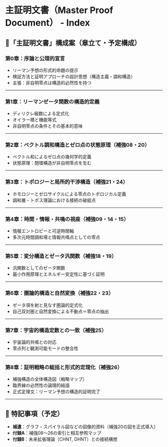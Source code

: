 # 主証明文書（Master Proof Document） - Index

## 📐「主証明文書」構成案（章立て・予定構成）

### **第0章：序論と公理的宣言**

- リーマン予想の形式的命題の提示
- 検証方法と証明アプローチの設計思想（構造主義・調和構造）
- 主張：非自明零点は構造的必然性を持つ

---

### **第1章：リーマンゼータ関数の構造的定義**

- ディリクレ級数による定式化
- オイラー積と機能等式
- 非自明零点の条件とその基本的意味

---

### **第2章：ベクトル調和構造とゼロ点の状態原理（補強08・20）**

- ベクトル和によるゼロ点の幾何学的定義
- 状態原理：閉環構造が非自明零点を生む

---

### **第3章：トポロジーと局所的干渉構造（補強21・24）**

- ホモロジーとゼロサイクルによる零点のトポロジカル定義
- 調和層・トポス理論における接続の破綻点

---

### **第4章：時間・情報・共鳴の視座（補強09・14・15）**

- 情報エントロピーと可逆時間軸
- 多次元時間調和場と情報共鳴点としての零点

---

### **第5章：変分構造とゼータ汎関数（補強18・19）**

- 汎関数としてのゼータ関数
- 最小作用原理とエネルギー安定性に基づく証明

---

### **第6章：圏論的構造と自然変換（補強22・23）**

- ゼータ項を射と見なす圏論的定式化
- 自己双対圏と自然変換による不動点＝零点の抽出

---

### **第7章：宇宙的構造定数との一致（補強25）**

- 宇宙論的共鳴との対応
- 零点列と観測可能モードの整合性

---

### **第8章：証明戦略の総括と形式的定理化（補強26）**

- 補強構造の全体構造図（戦略マップ）
- 臨界線の必然性の論理的結語
- 正式定理文：リーマン予想の構造的証明完了

---

## 🧩 特記事項（予定）

- **補遺**：グラフ・スパイラル図などの図像的資料（補強20の図を正式導入）
- **付録A**：補強08〜26の索引と相互参照マップ
- **付録B**：未来拡張理論（CHNT, DHNT）との接続構想
